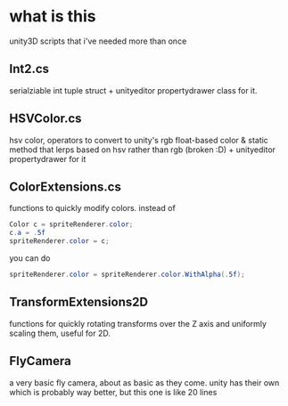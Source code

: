 # what is this
unity3D scripts that i've needed more than once

## Int2.cs
serialziable int tuple struct + unityeditor propertydrawer class for it.

## HSVColor.cs
hsv color, operators to convert to unity's rgb float-based color & static method that lerps based on hsv rather than rgb (broken :D) + unityeditor propertydrawer for it

## ColorExtensions.cs
functions to quickly modify colors.
instead of
```C#
Color c = spriteRenderer.color;
c.a = .5f
spriteRenderer.color = c;
```
you can do
```C#
spriteRenderer.color = spriteRenderer.color.WithAlpha(.5f);
```

## TransformExtensions2D
functions for quickly rotating transforms over the Z axis and uniformly scaling them, useful for 2D.

## FlyCamera
a very basic fly camera, about as basic as they come. unity has their own which is probably way better, but this one is like 20 lines
